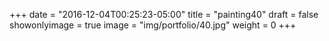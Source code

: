
+++
date = "2016-12-04T00:25:23-05:00"
title = "painting40"
draft = false
showonlyimage = true
image = "img/portfolio/40.jpg"
weight = 0
+++
